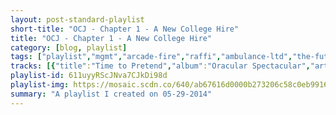 ```yaml
---
layout: post-standard-playlist
short-title: "OCJ - Chapter 1 - A New College Hire"
title: "OCJ - Chapter 1 - A New College Hire"
category: [blog, playlist]
tags: ["playlist","mgmt","arcade-fire","raffi","ambulance-ltd","the-futureheads","rancid","belle-&-sebastian","the-get-up-kids","franz-ferdinand","horace-silver","the-yardbirds","ben-kweller","flogging-molly","hank-williams","the-get-up-kids","paco-de-lucía,-ricardo-modrego","best-coast"]
tracks: [{"title":"Time to Pretend","album":"Oracular Spectacular","artists":"MGMT"},{"title":"Keep the Car Running","album":"Neon Bible","artists":"Arcade Fire"},{"title":"Baby Beluga","album":"Baby Beluga","artists":"Raffi"},{"title":"Yoga Means Union","album":"LP","artists":"Ambulance LTD"},{"title":"First Day","album":"The Futureheads (new version)","artists":"The Futureheads"},{"title":"David Courtney","album":"Indestructible","artists":"Rancid"},{"title":"Your Cover's Blown (Miaoux Miaoux Remix)","album":"The Third Eye Centre","artists":"Belle & Sebastian"},{"title":"Stay Gone","album":"On A Wire","artists":"The Get Up Kids"},{"title":"Right Action","album":"Right Thoughts, Right Words, Right Action (Deluxe Edition)","artists":"Franz Ferdinand"},{"title":"Nothing But The Soul","album":"Bottle Rocket Short Film Soundtrack","artists":"Horace Silver"},{"title":"For Your Love","album":"The Best Of The Yardbirds","artists":"The Yardbirds"},{"title":"Things I Like To Do","album":"Changing Horses","artists":"Ben Kweller"},{"title":"Rebels Of The Sacred Heart","album":"Drunken Lullabies","artists":"Flogging Molly"},{"title":"Cold, Cold Heart","album":"The Complete Hank Williams","artists":"Hank Williams"},{"title":"Wouldn't Believe It","album":"Guilt Show","artists":"The Get Up Kids"},{"title":"La Nina De Puerta Oscura","album":"The Life Aquatic","artists":"Paco de Lucía, Ricardo Modrego"},{"title":"Let's Go Home","album":"The Only Place (Deluxe Edition)","artists":"Best Coast"}]
playlist-id: 611uyyRScJNva7CJkDi98d
playlist-img: https://mosaic.scdn.co/640/ab67616d0000b273206c58c0eb9916d4eb32c1feab67616d0000b273482238a4b17cefe095c919fcab67616d0000b2738b32b139981e79f2ebe005ebab67616d0000b2739e0e42aa866e5fa167b19608
summary: "A playlist I created on 05-29-2014"
---
```

